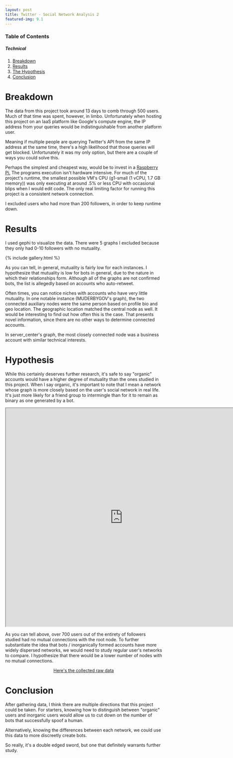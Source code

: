 ```yaml
---
layout: post
title: Twitter - Social Network Analysis 2
featured-img: 9.1
---
```


### Table of Contents

##### Technical
1. [Breakdown](#chapter1)
2. [Results](#chapter2)
3. [The Hypothesis](#chapter3)
4. [Conclusion](#chapter4)

<a name="chapter1"></a>
# Breakdown

The data from this project took around 13 days to comb through 500 users. Much of that time was spent, however, in limbo. Unfortunately when hosting this project on an IaaS platform like Google's compute engine, the IP address from your queries would be indistinguishable from another platform user. 

Meaning if multiple people are querying Twitter's API from the same IP address at the same time, there's a high likelihood that those queries will get blocked. Unfortunately it was my only option, but there are a couple of ways you could solve this.

Perhaps the simplest and cheapest way, would be to invest in a [Raspberry Pi.](https://www.amazon.com/Raspberry-Pi-RASPBERRYPI3-MODB-1GB-Model-Motherboard/dp/B01CD5VC92) The programs execution isn't hardware intensive. For much of the project's runtime, the smallest possible VM's CPU (g1-small (1 vCPU, 1.7 GB memory)) was only executing at around .5% or less CPU with occasional blips when I would edit code. The only real limiting factor for running this project is a consistent network connection.

I excluded users who had more than 200 followers, in order to keep runtime down.

<a name = "chapter2"></a>
# Results
I used gephi to visualize the data. There were 5 graphs I excluded because they only had 0-10 followers with no mutuality.

{% include gallery.html %}

As you can tell, in general, mutuality is fairly low for each instances. I hypothesize that mutuality is low for bots in general, due to the nature in which their relationships form. Although all of the graphs are not confirmed bots, the list is allegedly based on accounts who auto-retweet. 

Often times, you can notice niches with accounts who have very little mutuality. In one notable instance (MUDERBYGOV's graph), the two connected auxiliary nodes were the same person based on profile bio and geo location. The geographic location matched the central node as well. It would be interesting to find out how often this is the case. That presents novel information, since there are no other ways to determine connected accounts.

In server_center's graph, the most closely connected node was a business account with similar technical interests.

<a name = "chapter3"></a>
# Hypothesis

While this certainly deserves further research, it's safe to say "organic" accounts would have a higher degree of mutuality than the ones studied in this project. When I say organic, it's important to note that I mean a network whose graph is more closely based on the user's social network in real life. It's just more likely for a friend group to intermingle than for it to remain as binary as one generated by a bot.

<iframe src="https://public.tableau.com/views/Twitter_bot_hist/Sheet1?:embed=y&:display_count=yes&publish=yes&:showVizHome=no"
 width="750" height="700"></iframe>

 As you can tell above, over 700 users out of the entirety of followers studied had no mutual connections with the root node. To further substantiate the idea that bots / inorganically formed accounts have more widely dispersed networks, we would need to study regular user's networks to compare. I hypothesize that there would be a lower number of nodes with no mutual connections.

<p align = "center"><a href="/assets/graphs.zip"> Here's the collected raw data</a></p> 

<a name="chapter4"></a>
# Conclusion

After gathering data, I think there are multiple directions that this project could be taken. For starters, knowing how to distinguish between "organic" users and inorganic users would allow us to cut down on the number of bots that successfully spoof a human.

Alternatively, knowing the differences between each network, we could use this data to more discreetly create bots.

So really, it's a double edged sword, but one that definitely warrants further study.